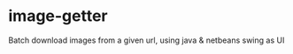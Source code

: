 image-getter
============

Batch download images from a given url, using java &amp; netbeans swing as UI